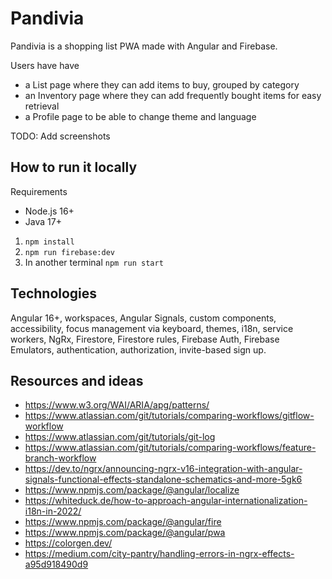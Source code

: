 # Pandivia

Pandivia is a shopping list PWA made with Angular and Firebase.

Users have have
- a List page where they can add items to buy, grouped by category
- an Inventory page where they can add frequently bought items for easy retrieval
- a Profile page to be able to change theme and language

TODO: Add screenshots

## How to run it locally

Requirements
  - Node.js 16+
  - Java 17+

1. `npm install`
2. `npm run firebase:dev`
3. In another terminal `npm run start`

## Technologies

Angular 16+, workspaces, Angular Signals, custom components, accessibility, focus management via keyboard, themes, i18n, service workers, NgRx, Firestore, Firestore rules, Firebase Auth, Firebase Emulators, authentication, authorization, invite-based sign up.

## Resources and ideas

- https://www.w3.org/WAI/ARIA/apg/patterns/
- https://www.atlassian.com/git/tutorials/comparing-workflows/gitflow-workflow
- https://www.atlassian.com/git/tutorials/git-log
- https://www.atlassian.com/git/tutorials/comparing-workflows/feature-branch-workflow
- https://dev.to/ngrx/announcing-ngrx-v16-integration-with-angular-signals-functional-effects-standalone-schematics-and-more-5gk6
- https://www.npmjs.com/package/@angular/localize
- https://whiteduck.de/how-to-approach-angular-internationalization-i18n-in-2022/
- https://www.npmjs.com/package/@angular/fire
- https://www.npmjs.com/package/@angular/pwa
- https://colorgen.dev/
- https://medium.com/city-pantry/handling-errors-in-ngrx-effects-a95d918490d9
